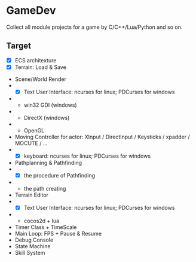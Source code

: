 # GameDev

Collect all module projects for a game by C/C++/Lua/Python and so on.

## Target 

- [x] ECS architexture
- [x] Terrain: Load & Save
- Scene/World Render
- - [x] Text User Interface: ncurses for linux; PDCurses for windows
- - win32 GDI (windows)
- - DirectX (windows)
- - OpenGL
- Moving Controller for actor: XInput / DirectInput / Keysticks / xpadder / MOCUTE / ...
- - [x] keyboard: ncurses for linux; PDCurses for windows
- Pathplanning & Pathfinding
- - [x] the procedure of Pathfinding
- - the path creating
- Terrain Editor
- - [x] Text User Interface: ncurses for linux; PDCurses for windows
- - cocos2d + lua
- Timer Class + TimeScale
- Main Loop: FPS + Pause & Resume
- Debug Console
- State Machine
- Skill System
